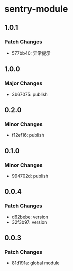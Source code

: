 # sentry-module

## 1.0.1

### Patch Changes

- 577bb40: 异常提示

## 1.0.0

### Major Changes

- 3b67075: publish

## 0.2.0

### Minor Changes

- f12ef16: publish

## 0.1.0

### Minor Changes

- 994702d: publish

## 0.0.4

### Patch Changes

- d62bebe: version
- 32f3b97: version

## 0.0.3

### Patch Changes

- 81d191a: global module
